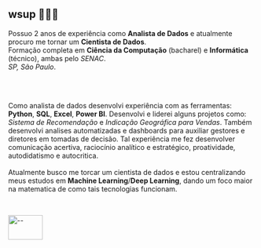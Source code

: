 ## wsup 🦹🏽‍♀️

Possuo 2 anos de experiência como **Analista de Dados** e atualmente procuro me tornar um **Cientista de Dados**.<br>
Formação completa em **Ciência da Computação** (bacharel) e **Informática** (técnico), ambas pelo *SENAC*.<br>
*SP, São Paulo*.<br>

<br><br>

Como analista de dados desenvolvi experiência com as ferramentas: **Python**, **SQL**, **Excel**, **Power BI**. Desenvolvi e liderei alguns projetos como: *Sistema de Recomendação* e *Indicação Geográfica para Vendas*. Também desenvolvi analises automatizadas e dashboards para auxiliar gestores e diretores em tomadas de decisão. Tal experiência me fez desenvolver comunicação acertiva, raciocínio analítico e estratégico, proatividade, autodidatismo e autocritica.<br>
<br>
Atualmente busco me torcar um cientista de dados e estou centralizando meus estudos em **Machine Learning**/**Deep Learning**, dando um foco maior na matematica de como tais tecnologias funcionam.<br>

<br>

<a href="https://www.linkedin.com/in/richard-jorge-santino-a094b921b/" target="_blank"><img align="center" alt="--" height="50" width="70" src="https://cdn.jsdelivr.net/gh/devicons/devicon/icons/linkedin/linkedin-original.svg" target="_blank"></a>     
